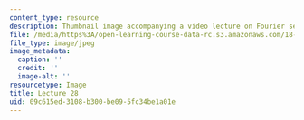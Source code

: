 ```yaml
---
content_type: resource
description: Thumbnail image accompanying a video lecture on Fourier series.
file: /media/https%3A/open-learning-course-data-rc.s3.amazonaws.com/18-085-computational-science-and-engineering-i-fall-2008/09c615ed3108b300be095fc34be1a01e_28.jpg
file_type: image/jpeg
image_metadata:
  caption: ''
  credit: ''
  image-alt: ''
resourcetype: Image
title: Lecture 28
uid: 09c615ed-3108-b300-be09-5fc34be1a01e
---
```

